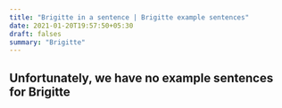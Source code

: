 ```yaml
---
title: "Brigitte in a sentence | Brigitte example sentences"
date: 2021-01-20T19:57:50+05:30
draft: falses
summary: "Brigitte"
---
```

## Unfortunately, we have no example sentences for Brigitte                 
